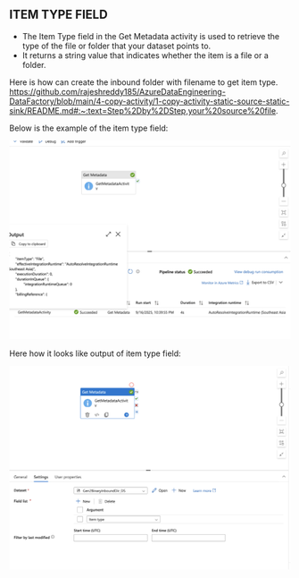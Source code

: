 ## **ITEM TYPE FIELD**

- The Item Type field in the Get Metadata activity is used to retrieve the type of the file or folder that your dataset points to.
- It returns a string value that indicates whether the item is a file or a folder.

Here is how can create the inbound folder with filename to get item type.
https://github.com/rajeshreddy185/AzureDataEngineering-DataFactory/blob/main/4-copy-activity/1-copy-activity-static-source-static-sink/README.md#:~:text=Step%2Dby%2DStep,your%20source%20file.


Below is the example of the item type field:

<img width="900" alt="itemtype" src="https://github.com/rajeshreddy185/polls/blob/main/mysite3-20210509T044718Z-001/mysite3/mysite3/Screenshot%202025-09-16%20at%2010.40.28%20PM.png" />


Here how it looks like output of item type field:

<img width="900" alt="itemtypeoutput" src="https://github.com/rajeshreddy185/polls/blob/main/mysite3-20210509T044718Z-001/mysite3/mysite3/Screenshot%202025-09-16%20at%2010.39.45%20PM.png" />
